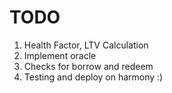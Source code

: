 # TODO
1. Health Factor, LTV Calculation
2. Implement oracle
3. Checks for borrow and redeem
4. Testing and deploy on harmony :)